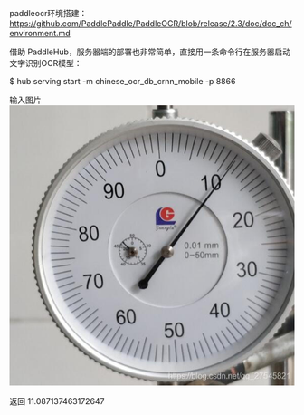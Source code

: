 paddleocr环境搭建：
https://github.com/PaddlePaddle/PaddleOCR/blob/release/2.3/doc/doc_ch/environment.md

借助 PaddleHub，服务器端的部署也非常简单，直接用一条命令行在服务器启动文字识别OCR模型：

$ hub serving start -m chinese_ocr_db_crnn_mobile -p 8866


输入图片
![img.png](img.png)

返回 11.087137463172647


